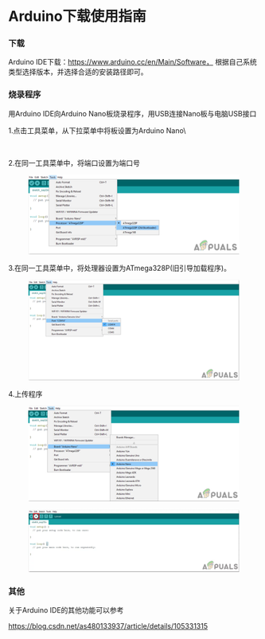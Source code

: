 # Arduino下载使用指南

### 下载

Arduino IDE下载：https://www.arduino.cc/en/Main/Software， 根据自己系统类型选择版本，并选择合适的安装路径即可。

### 烧录程序

用Arduino IDE向Arduino Nano板烧录程序，用USB连接Nano板与电脑USB接口

1.点击工具菜单，从下拉菜单中将板设置为Arduino Nano\


<figure><img src="https://files.gitbook.com/v0/b/gitbook-x-prod.appspot.com/o/spaces%2FZxeMQfMZX2oMRKHn9QX1%2Fuploads%2FspXQAwEPCsD4ME5KVazl%2Fnano-3.png?alt=media&#x26;token=01995d90-6ffd-426b-af34-4644e5038113" alt=""><figcaption></figcaption></figure>

2.在同一工具菜单中，将端口设置为端口号

<figure><img src="../.gitbook/assets/image (1).png" alt=""><figcaption></figcaption></figure>

3.在同一工具菜单中，将处理器设置为ATmega328P(旧引导加载程序)。

<figure><img src="../.gitbook/assets/setting-port-5.png" alt=""><figcaption></figcaption></figure>

4.上传程序

<figure><img src="../.gitbook/assets/nano-3.png" alt=""><figcaption></figcaption></figure>

<figure><img src="../.gitbook/assets/upload-6 (1).png" alt=""><figcaption></figcaption></figure>

### 其他

关于Arduino IDE的其他功能可以参考

https://blog.csdn.net/as480133937/article/details/105331315
